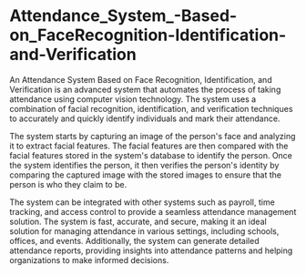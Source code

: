 # Attendance_System_-Based-on_FaceRecognition-Identification-and-Verification
An Attendance System Based on Face Recognition, Identification, and Verification is an advanced system that automates the process of taking attendance using computer vision technology. The system uses a combination of facial recognition, identification, and verification techniques to accurately and quickly identify individuals and mark their attendance.

The system starts by capturing an image of the person's face and analyzing it to extract facial features. The facial features are then compared with the facial features stored in the system's database to identify the person. Once the system identifies the person, it then verifies the person's identity by comparing the captured image with the stored images to ensure that the person is who they claim to be.

The system can be integrated with other systems such as payroll, time tracking, and access control to provide a seamless attendance management solution. The system is fast, accurate, and secure, making it an ideal solution for managing attendance in various settings, including schools, offices, and events. Additionally, the system can generate detailed attendance reports, providing insights into attendance patterns and helping organizations to make informed decisions.
